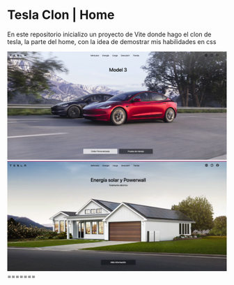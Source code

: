 <h1 className="text-2xl text-white font-extrabold uppercase">Tesla Clon | Home</h1>

<p className="text-xl text-blue-200 font-extrabold">En este repositorio inicializo un proyecto de Vite donde hago el clon de tesla, la parte del home, con la idea de demostrar mis habilidades en css
</p>

<div className="flex flex-col justify-center items-center">
<img src="./public/readme/home-1.png"/>
<img src="./public/readme/home-2.png"/>
</div>
=======
